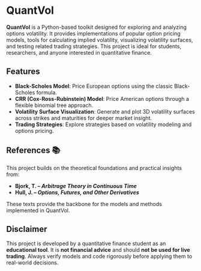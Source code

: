 # QuantVol

**QuantVol** is a Python-based toolkit designed for exploring and analyzing options volatility. It provides implementations of popular option pricing models, tools for calculating implied volatility, visualizing volatility surfaces, and testing related trading strategies. This project is ideal for students, researchers, and anyone interested in quantitative finance.

## Features 

- **Black-Scholes Model**: Price European options using the classic Black-Scholes formula.  
- **CRR (Cox-Ross-Rubinstein) Model**: Price American options through a flexible binomial tree approach.  
- **Volatility Surface Visualization**: Generate and plot 3D volatility surfaces across strikes and maturities for deeper market insight.  
- **Trading Strategies**: Explore strategies based on volatility modeling and options pricing.  

## References 📚

This project builds on the theoretical foundations and practical insights from:  
- **Bjork, T. – *Arbitrage Theory in Continuous Time***  
- **Hull, J. – *Options, Futures, and Other Derivatives***  

These texts provide the backbone for the models and methods implemented in QuantVol.  

## Disclaimer  

This project is developed by a quantitative finance student as an **educational tool**. It is **not financial advice** and should **not be used for live trading**. Always verify models and code rigorously before applying them to real-world decisions.



